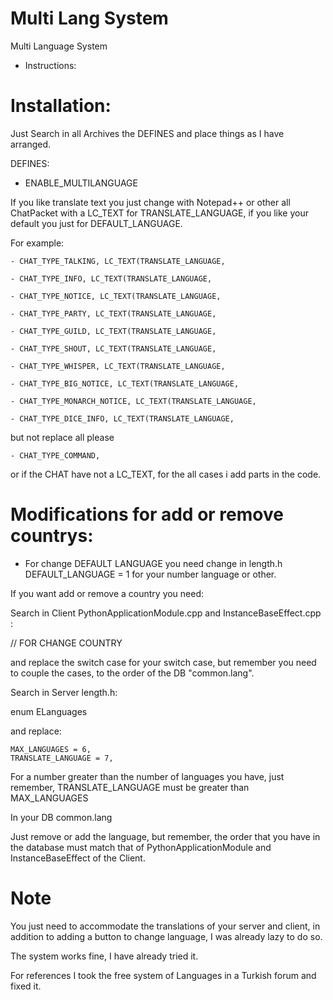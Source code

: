# Multi Lang System
Multi Language System


- Instructions:

# Installation:

Just Search in all Archives the DEFINES and place things as I have arranged.

DEFINES: 

- ENABLE_MULTILANGUAGE

If you like translate text you just change with Notepad++ or other all ChatPacket with a LC_TEXT  for TRANSLATE_LANGUAGE, if you like your default you just for DEFAULT_LANGUAGE.

For example:

	- CHAT_TYPE_TALKING, LC_TEXT(TRANSLATE_LANGUAGE,
	
	- CHAT_TYPE_INFO, LC_TEXT(TRANSLATE_LANGUAGE,
	
	- CHAT_TYPE_NOTICE, LC_TEXT(TRANSLATE_LANGUAGE,
	
	- CHAT_TYPE_PARTY, LC_TEXT(TRANSLATE_LANGUAGE,
	
	- CHAT_TYPE_GUILD, LC_TEXT(TRANSLATE_LANGUAGE,
	
	- CHAT_TYPE_SHOUT, LC_TEXT(TRANSLATE_LANGUAGE,
	
	- CHAT_TYPE_WHISPER, LC_TEXT(TRANSLATE_LANGUAGE,
	
	- CHAT_TYPE_BIG_NOTICE, LC_TEXT(TRANSLATE_LANGUAGE,
	
	- CHAT_TYPE_MONARCH_NOTICE, LC_TEXT(TRANSLATE_LANGUAGE,
	
	- CHAT_TYPE_DICE_INFO, LC_TEXT(TRANSLATE_LANGUAGE,

but not replace all please

	- CHAT_TYPE_COMMAND,
	
or if the CHAT have not a LC_TEXT, for the all cases i add parts in the code.

# Modifications for add or remove countrys:

- For change DEFAULT LANGUAGE you need change in length.h DEFAULT_LANGUAGE = 1 for your number language or other.

If you want add or remove a country you need:

Search in Client PythonApplicationModule.cpp and InstanceBaseEffect.cpp :

// FOR CHANGE COUNTRY

and replace the switch case for your switch case, but remember you need to couple the cases, to the order of the DB "common.lang".

Search in Server length.h:

enum ELanguages

and replace:

	MAX_LANGUAGES = 6,
	TRANSLATE_LANGUAGE = 7,
	
For a number greater than the number of languages you have, just remember, TRANSLATE_LANGUAGE must be greater than MAX_LANGUAGES

In your DB common.lang 

Just remove or add the language, but remember, the order that you have in the database must match that of PythonApplicationModule and InstanceBaseEffect of the Client.

# Note

You just need to accommodate the translations of your server and client, in addition to adding a button to change language, I was already lazy to do so.

The system works fine, I have already tried it.

For references I took the free system of Languages in a Turkish forum and fixed it.
